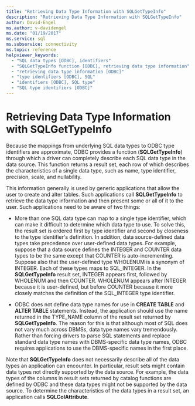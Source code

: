 ```yaml
---
title: "Retrieving Data Type Information with SQLGetTypeInfo"
description: "Retrieving Data Type Information with SQLGetTypeInfo"
author: David-Engel
ms.author: v-davidengel
ms.date: "01/19/2017"
ms.service: sql
ms.subservice: connectivity
ms.topic: reference
helpviewer_keywords:
  - "SQL data types [ODBC], identifiers"
  - "SQLGetTypeInfo function [ODBC], retrieving data type information"
  - "retrieving data type information [ODBC]"
  - "type identifiers [ODBC], SQL"
  - "identifiers [ODBC], SQL type"
  - "SQL type identifiers [ODBC]"
---
```

# Retrieving Data Type Information with SQLGetTypeInfo
Because the mappings from underlying SQL data types to ODBC type identifiers are approximate, ODBC provides a function (**SQLGetTypeInfo**) through which a driver can completely describe each SQL data type in the data source. This function returns a result set, each row of which describes the characteristics of a single data type, such as name, type identifier, precision, scale, and nullability.  
  
 This information generally is used by generic applications that allow the user to create and alter tables. Such applications call **SQLGetTypeInfo** to retrieve the data type information and then present some or all of it to the user. Such applications need to be aware of two things:  
  
-   More than one SQL data type can map to a single type identifier, which can make it difficult to determine which data type to use. To solve this, the result set is ordered first by type identifier and second by closeness to the type identifier's definition. In addition, data source-defined data types take precedence over user-defined data types. For example, suppose that a data source defines the INTEGER and COUNTER data types to be the same except that COUNTER is auto-incrementing. Suppose also that the user-defined type WHOLENUM is a synonym of INTEGER. Each of these types maps to SQL_INTEGER. In the **SQLGetTypeInfo** result set, INTEGER appears first, followed by WHOLENUM and then COUNTER. WHOLENUM appears after INTEGER because it is user-defined, but before COUNTER because it more closely matches the definition of the SQL_INTEGER type identifier.  
  
-   ODBC does not define data type names for use in **CREATE TABLE** and **ALTER TABLE** statements. Instead, the application should use the name returned in the TYPE_NAME column of the result set returned by **SQLGetTypeInfo**. The reason for this is that although most of SQL does not vary much across DBMSs, data type names vary tremendously. Rather than forcing drivers to parse SQL statements and replace standard data type names with DBMS-specific data type names, ODBC requires applications to use the DBMS-specific names in the first place.  
  
 Note that **SQLGetTypeInfo** does not necessarily describe all of the data types an application can encounter. In particular, result sets might contain data types not directly supported by the data source. For example, the data types of the columns in result sets returned by catalog functions are defined by ODBC and these data types might not be supported by the data source. To determine the characteristics of the data types in a result set, an application calls **SQLColAttribute**.
